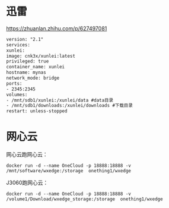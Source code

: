 # 迅雷
https://zhuanlan.zhihu.com/p/627497081

```xml
version: "2.1"
services:
xunlei:
image: cnk3x/xunlei:latest
privileged: true
container_name: xunlei
hostname: mynas
network_mode: bridge
ports:
- 2345:2345
volumes:
- /mnt/sdb1/xunlei:/xunlei/data #data目录
- /mnt/sdb1/downloads:/xunlei/downloads #下载目录
restart: unless-stopped
```


# 网心云
网心云跑网心云：

``` shell
docker run -d --name OneCloud -p 18888:18888 -v /mnt/software/wxedge:/storage  onething1/wxedge
```

J3060跑网心云：

``` shell
docker run -d --name OneCloud -p 18888:18888 -v /volume1/Download/wxedge_storage:/storage  onething1/wxedge
```


